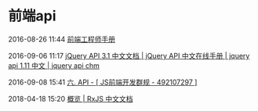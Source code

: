 # 前端api

2016-08-26 11:44 [前端工程师手册](https://leohxj.gitbooks.io/front-end-database/content/javascript-modules/requirejs/index.html)

2016-09-06 11:17 [jQuery API 3.1 中文文档 | jQuery API 中文在线手册 | jquery api 1.11 中文 | jquery api chm](http://jquery.cuishifeng.cn/)

2016-09-08 15:41 [六. API - [ JS前端开发群规 - 492107297 ]](http://www.kancloud.cn/jikeytang/qq/81135)

2018-04-18 15:20 [概览 | RxJS 中文文档](http://cn.rx.js.org/manual/overview.html#-)

